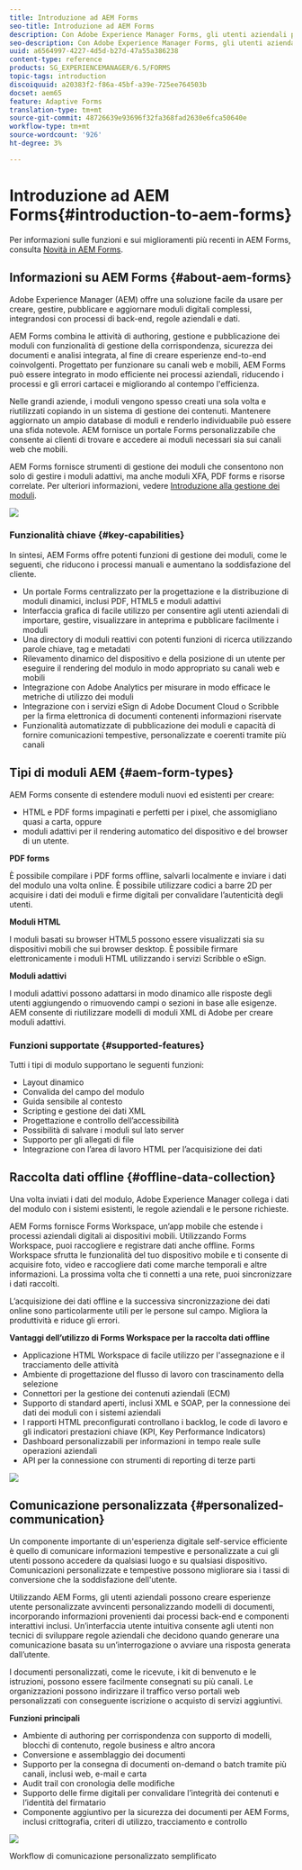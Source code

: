 ```yaml
---
title: Introduzione ad AEM Forms
seo-title: Introduzione ad AEM Forms
description: Con Adobe Experience Manager Forms, gli utenti aziendali possono integrare moduli coinvolgenti, reattivi e adattivi nei siti web e mobili, semplificando il processo di iscrizione digitale e aumentando i tassi di conversione dei clienti.
seo-description: Con Adobe Experience Manager Forms, gli utenti aziendali possono integrare moduli coinvolgenti, reattivi e adattivi nei siti web e mobili, semplificando il processo di iscrizione digitale e aumentando i tassi di conversione dei clienti.
uuid: a6564997-4227-4d5d-b27d-47a55a386238
content-type: reference
products: SG_EXPERIENCEMANAGER/6.5/FORMS
topic-tags: introduction
discoiquuid: a20383f2-f86a-45bf-a39e-725ee764503b
docset: aem65
feature: Adaptive Forms
translation-type: tm+mt
source-git-commit: 48726639e93696f32fa368fad2630e6fca50640e
workflow-type: tm+mt
source-wordcount: '926'
ht-degree: 3%

---
```



# Introduzione ad AEM Forms{#introduction-to-aem-forms}

Per informazioni sulle funzioni e sui miglioramenti più recenti in AEM Forms, consulta [Novità in AEM Forms](../../forms/using/whats-new.md).

## Informazioni su AEM Forms {#about-aem-forms}

Adobe Experience Manager (AEM) offre una soluzione facile da usare per creare, gestire, pubblicare e aggiornare moduli digitali complessi, integrandosi con processi di back-end, regole aziendali e dati.

AEM Forms combina le attività di authoring, gestione e pubblicazione dei moduli con funzionalità di gestione della corrispondenza, sicurezza dei documenti e analisi integrata, al fine di creare esperienze end-to-end coinvolgenti. Progettato per funzionare su canali web e mobili, AEM Forms può essere integrato in modo efficiente nei processi aziendali, riducendo i processi e gli errori cartacei e migliorando al contempo l&#39;efficienza.

Nelle grandi aziende, i moduli vengono spesso creati una sola volta e riutilizzati copiando in un sistema di gestione dei contenuti. Mantenere aggiornato un ampio database di moduli e renderlo individuabile può essere una sfida notevole. AEM fornisce un portale Forms personalizzabile che consente ai clienti di trovare e accedere ai moduli necessari sia sui canali web che mobili.

AEM Forms fornisce strumenti di gestione dei moduli che consentono non solo di gestire i moduli adattivi, ma anche moduli XFA, PDF forms e risorse correlate. Per ulteriori informazioni, vedere [Introduzione alla gestione dei moduli](../../forms/using/introduction-managing-forms.md).

![](do-not-localize/4th-draft.gif)

### Funzionalità chiave {#key-capabilities}

In sintesi, AEM Forms offre potenti funzioni di gestione dei moduli, come le seguenti, che riducono i processi manuali e aumentano la soddisfazione del cliente.

* Un portale Forms centralizzato per la progettazione e la distribuzione di moduli dinamici, inclusi PDF, HTML5 e moduli adattivi
* Interfaccia grafica di facile utilizzo per consentire agli utenti aziendali di importare, gestire, visualizzare in anteprima e pubblicare facilmente i moduli
* Una directory di moduli reattivi con potenti funzioni di ricerca utilizzando parole chiave, tag e metadati
* Rilevamento dinamico del dispositivo e della posizione di un utente per eseguire il rendering del modulo in modo appropriato su canali web e mobili
* Integrazione con Adobe Analytics per misurare in modo efficace le metriche di utilizzo dei moduli
* Integrazione con i servizi eSign di Adobe Document Cloud o Scribble per la firma elettronica di documenti contenenti informazioni riservate
* Funzionalità automatizzate di pubblicazione dei moduli e capacità di fornire comunicazioni tempestive, personalizzate e coerenti tramite più canali

## Tipi di moduli AEM {#aem-form-types}

AEM Forms consente di estendere moduli nuovi ed esistenti per creare:

* HTML e PDF forms impaginati e perfetti per i pixel, che assomigliano quasi a carta, oppure
* moduli adattivi per il rendering automatico del dispositivo e del browser di un utente.

**PDF forms**

È possibile compilare i PDF forms offline, salvarli localmente e inviare i dati del modulo una volta online. È possibile utilizzare codici a barre 2D per acquisire i dati dei moduli e firme digitali per convalidare l’autenticità degli utenti.

**Moduli HTML**

I moduli basati su browser HTML5 possono essere visualizzati sia su dispositivi mobili che sui browser desktop. È possibile firmare elettronicamente i moduli HTML utilizzando i servizi Scribble o eSign.

**Moduli adattivi**

I moduli adattivi possono adattarsi in modo dinamico alle risposte degli utenti aggiungendo o rimuovendo campi o sezioni in base alle esigenze. AEM consente di riutilizzare modelli di moduli XML di Adobe per creare moduli adattivi.

### Funzioni supportate {#supported-features}

Tutti i tipi di modulo supportano le seguenti funzioni:

* Layout dinamico
* Convalida del campo del modulo
* Guida sensibile al contesto
* Scripting e gestione dei dati XML
* Progettazione e controllo dell’accessibilità
* Possibilità di salvare i moduli sul lato server
* Supporto per gli allegati di file
* Integrazione con l’area di lavoro HTML per l’acquisizione dei dati

## Raccolta dati offline {#offline-data-collection}

Una volta inviati i dati del modulo, Adobe Experience Manager collega i dati del modulo con i sistemi esistenti, le regole aziendali e le persone richieste.

AEM Forms fornisce Forms Workspace, un’app mobile che estende i processi aziendali digitali ai dispositivi mobili. Utilizzando Forms Workspace, puoi raccogliere e registrare dati anche offline. Forms Workspace sfrutta le funzionalità del tuo dispositivo mobile e ti consente di acquisire foto, video e raccogliere dati come marche temporali e altre informazioni. La prossima volta che ti connetti a una rete, puoi sincronizzare i dati raccolti.

L’acquisizione dei dati offline e la successiva sincronizzazione dei dati online sono particolarmente utili per le persone sul campo. Migliora la produttività e riduce gli errori.

**Vantaggi dell’utilizzo di Forms Workspace per la raccolta dati offline**

* Applicazione HTML Workspace di facile utilizzo per l&#39;assegnazione e il tracciamento delle attività
* Ambiente di progettazione del flusso di lavoro con trascinamento della selezione
* Connettori per la gestione dei contenuti aziendali (ECM)
* Supporto di standard aperti, inclusi XML e SOAP, per la connessione dei dati dei moduli con i sistemi aziendali
* I rapporti HTML preconfigurati controllano i backlog, le code di lavoro e gli indicatori prestazioni chiave (KPI, Key Performance Indicators)
* Dashboard personalizzabili per informazioni in tempo reale sulle operazioni aziendali
* API per la connessione con strumenti di reporting di terze parti

![](do-not-localize/3rd-draft.gif)

## Comunicazione personalizzata {#personalized-communication}

Un componente importante di un&#39;esperienza digitale self-service efficiente è quello di comunicare informazioni tempestive e personalizzate a cui gli utenti possono accedere da qualsiasi luogo e su qualsiasi dispositivo. Comunicazioni personalizzate e tempestive possono migliorare sia i tassi di conversione che la soddisfazione dell&#39;utente.

Utilizzando AEM Forms, gli utenti aziendali possono creare esperienze utente personalizzate avvincenti personalizzando modelli di documenti, incorporando informazioni provenienti dai processi back-end e componenti interattivi inclusi. Un’interfaccia utente intuitiva consente agli utenti non tecnici di sviluppare regole aziendali che decidono quando generare una comunicazione basata su un’interrogazione o avviare una risposta generata dall’utente.

I documenti personalizzati, come le ricevute, i kit di benvenuto e le istruzioni, possono essere facilmente consegnati su più canali. Le organizzazioni possono indirizzare il traffico verso portali web personalizzati con conseguente iscrizione o acquisto di servizi aggiuntivi.

**Funzioni principali**

* Ambiente di authoring per corrispondenza con supporto di modelli, blocchi di contenuto, regole business e altro ancora
* Conversione e assemblaggio dei documenti
* Supporto per la consegna di documenti on-demand o batch tramite più canali, inclusi web, e-mail e carta
* Audit trail con cronologia delle modifiche
* Supporto delle firme digitali per convalidare l’integrità dei contenuti e l’identità del firmatario
* Componente aggiuntivo per la sicurezza dei documenti per AEM Forms, inclusi crittografia, criteri di utilizzo, tracciamento e controllo

![](do-not-localize/layout-02.png)

Workflow di comunicazione personalizzato semplificato
